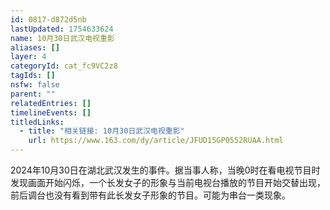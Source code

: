 ```yaml
---
id: 0817-d872d5nb
lastUpdated: 1754633624
name: 10月30日武汉电视重影
aliases: []
layer: 4
categoryId: cat_fc9VC2z8
tagIds: []
nsfw: false
parent: ""
relatedEntries: []
timelineEvents: []
titledLinks:
  - title: "相关链接: 10月30日武汉电视重影"
    url: https://www.163.com/dy/article/JFUD15GP0552RUAA.html
---
```


2024年10月30日在湖北武汉发生的事件。据当事人称，当晚0时在看电视节目时发现画面开始闪烁，一个长发女子的形象与当前电视台播放的节目开始交替出现，前后调台也没有看到带有此长发女子形象的节目。可能为串台一类现象。